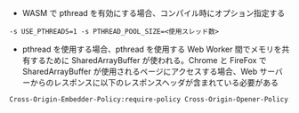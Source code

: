 - WASM で pthread を有効にする場合、コンパイル時にオプション指定する

```
-s USE_PTHREADS=1 -s PTHREAD_POOL_SIZE=<使用スレッド数>
```

- pthread を使用する場合、pthread を使用する Web Worker 間でメモリを共有するために SharedArrayBuffer が使われる。Chrome と FireFox で SharedArrayBuffer が使用されるページにアクセスする場合、Web サーバーからのレスポンスに以下のレスポンスヘッダが含まれている必要がある

```html
Cross-Origin-Embedder-Policy:require-policy Cross-Origin-Opener-Policy:same-origin
```

